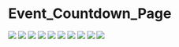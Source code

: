 # Event_Countdown_Page

![](https://pbs.twimg.com/media/FfXTrnnWYAIdhHW?format=jpg&name=large)
![](https://pbs.twimg.com/media/FfXMpvYXkAAvXET?format=jpg&name=large)
![](https://pbs.twimg.com/media/FfXM00mXkAA06KE?format=jpg&name=large)
![](https://pbs.twimg.com/media/FfPm7VnWAAEfnwI?format=jpg&name=large)
![](https://pbs.twimg.com/media/FfNW_mUXoAEsodw?format=jpg&name=large)
![](https://pbs.twimg.com/media/FfNW9jmXEAI2Hax?format=jpg&name=large)
![](https://pbs.twimg.com/media/FfMlyyKXwAAuJKO?format=jpg&name=large)
![](https://pbs.twimg.com/media/FfLjKkbacAAUDj0?format=jpg&name=large)
![](https://pbs.twimg.com/media/FfLhDGqXkAAk9vk?format=png&name=small)
![](https://pbs.twimg.com/media/FfLff-JWQAA_mpS?format=jpg&name=large)
